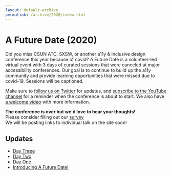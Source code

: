 ```yaml
---
layout: default-archive
permalink: /archive/2020/index.html
---
```


<h1 id="page-title">A Future Date (2020)</h1>

<p>
Did you miss CSUN ATC, SXSW, or another a11y & inclusive design conference this year because of covid?
A Future Date is a volunteer-led virtual event with 3 days of curated sessions that were canceled
at major accessibility conferences. Our goal is to continue to build up the a11y community and
provide learning opportunities that were missed due to covid-19. Sessions will be captioned.
</p>
<p>
Make sure to <a href="https://twitter.com/afuturedateconf">follow us on Twitter</a> for updates,
and <a href="https://www.youtube.com/c/AFutureDate">subscribe to the YouTube channel</a> for a reminder when the conference is about
to start. We also have <a href="https://www.youtube.com/watch?v=JohMc53AcZs">a welcome video</a> with more information.
</p>

<b class="calltoyoutube">The conference is over but we'd love to hear your thoughts!</b><br>
Please consider filling out our <a href="https://forms.gle/igVF2APmMgEB2kXt9">survey</a><br>
We will be posting links to individual talk on the site soon!

<h2>Updates</h2>
<ul>
  <li><a href="{% post_url 2020-04-23-daythree %}">Day Three</a></li>
  <li><a href="{% post_url 2020-04-22-daytwo %}">Day Two</a></li>
  <li><a href="{% post_url 2020-04-21-dayone %}">Day One</a></li>
  <li><a href="{% post_url 2020-04-12-intro %}">Introducing A Future Date!</a></li>
</ul>
